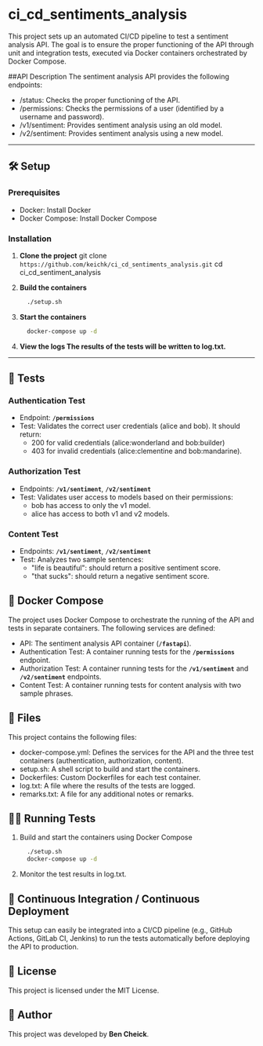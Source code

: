 # ci_cd_sentiments_analysis
This project sets up an automated CI/CD pipeline to test a sentiment analysis API. The goal is to ensure the proper functioning of the API through unit and integration tests, executed via Docker containers orchestrated by Docker Compose.

##API Description
The sentiment analysis API provides the following endpoints:

  - /status: Checks the proper functioning of the API.
  - /permissions: Checks the permissions of a user (identified by a username and password).
  - /v1/sentiment: Provides sentiment analysis using an old model.
  - /v2/sentiment: Provides sentiment analysis using a new model.

---

## 🛠️ Setup

### Prerequisites
- Docker: Install Docker
- Docker Compose: Install Docker Compose

### Installation
1. **Clone the project**
git clone `https://github.com/keichk/ci_cd_sentiments_analysis.git`
cd ci_cd_sentiment_analysis

2. **Build the containers**
    ```bash
      ./setup.sh
3. **Start the containers**
    ```bash
      docker-compose up -d
4. **View the logs The results of the tests will be written to log.txt.**
   
---

## 🧪 Tests

### Authentication Test
- Endpoint: **`/permissions`**
- Test: Validates the correct user credentials (alice and bob). It should return:
    - 200 for valid credentials (alice:wonderland and bob:builder)
    - 403 for invalid credentials (alice:clementine and bob:mandarine).

### Authorization Test
- Endpoints: **`/v1/sentiment`**, **`/v2/sentiment`**
- Test: Validates user access to models based on their permissions:
    - bob has access to only the v1 model.
    - alice has access to both v1 and v2 models.
  
### Content Test
-  Endpoints: **`/v1/sentiment`**, **`/v2/sentiment`**
- Test: Analyzes two sample sentences:
    - "life is beautiful": should return a positive sentiment score.
    -  "that sucks": should return a negative sentiment score.

## 🚀 Docker Compose
The project uses Docker Compose to orchestrate the running of the API and tests in separate containers. The following services are defined:

  - API: The sentiment analysis API container (**`/fastapi`**).
  - Authentication Test: A container running tests for the **`/permissions`** endpoint.
  - Authorization Test: A container running tests for the **`/v1/sentiment`** and **`/v2/sentiment`** endpoints.
  - Content Test: A container running tests for content analysis with two sample phrases.

## 📄 Files
This project contains the following files:

 - docker-compose.yml: Defines the services for the API and the three test containers (authentication, authorization, content).
 - setup.sh: A shell script to build and start the containers.
 - Dockerfiles: Custom Dockerfiles for each test container.
 - log.txt: A file where the results of the tests are logged.
 - remarks.txt: A file for any additional notes or remarks.

## 👨‍💻 Running Tests

1. Build and start the containers using Docker Compose
    ```bash
      ./setup.sh
      docker-compose up -d

2. Monitor the test results in log.txt.

## 🤖 Continuous Integration / Continuous Deployment
This setup can easily be integrated into a CI/CD pipeline (e.g., GitHub Actions, GitLab CI, Jenkins) to run the tests automatically before deploying the API to production.

## 📜 License
This project is licensed under the MIT License.

## 👤 Author
This project was developed by **Ben Cheick**.
